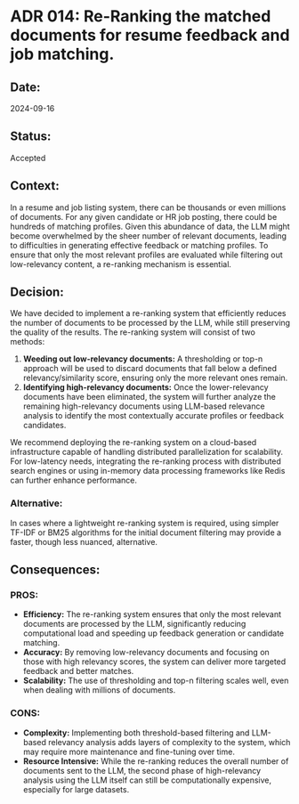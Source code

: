 # ADR 014: Re-Ranking the matched documents for resume feedback and job matching.

## Date:
2024-09-16

## Status:
Accepted

## Context:
In a resume and job listing system, there can be thousands or even millions of documents. For any given candidate or HR job posting, there could be hundreds of matching profiles. Given this abundance of data, the LLM might become overwhelmed by the sheer number of relevant documents, leading to difficulties in generating effective feedback or matching profiles. To ensure that only the most relevant profiles are evaluated while filtering out low-relevancy content, a re-ranking mechanism is essential.

## Decision:
We have decided to implement a re-ranking system that efficiently reduces the number of documents to be processed by the LLM, while still preserving the quality of the results. The re-ranking system will consist of two methods:

1. **Weeding out low-relevancy documents:** A thresholding or top-n approach will be used to discard documents that fall below a defined relevancy/similarity score, ensuring only the more relevant ones remain.
2. **Identifying high-relevancy documents:** Once the lower-relevancy documents have been eliminated, the system will further analyze the remaining high-relevancy documents using LLM-based relevance analysis to identify the most contextually accurate profiles or feedback candidates.

We recommend deploying the re-ranking system on a cloud-based infrastructure capable of handling distributed parallelization for scalability. For low-latency needs, integrating the re-ranking process with distributed search engines or using in-memory data processing frameworks like Redis can further enhance performance.

### Alternative:
In cases where a lightweight re-ranking system is required, using simpler TF-IDF or BM25 algorithms for the initial document filtering may provide a faster, though less nuanced, alternative.

## Consequences:

### PROS:
- **Efficiency:** The re-ranking system ensures that only the most relevant documents are processed by the LLM, significantly reducing computational load and speeding up feedback generation or candidate matching.
- **Accuracy:** By removing low-relevancy documents and focusing on those with high relevancy scores, the system can deliver more targeted feedback and better matches.
- **Scalability:** The use of thresholding and top-n filtering scales well, even when dealing with millions of documents.

### CONS:
- **Complexity:** Implementing both threshold-based filtering and LLM-based relevancy analysis adds layers of complexity to the system, which may require more maintenance and fine-tuning over time.
- **Resource Intensive:** While the re-ranking reduces the overall number of documents sent to the LLM, the second phase of high-relevancy analysis using the LLM itself can still be computationally expensive, especially for large datasets.

